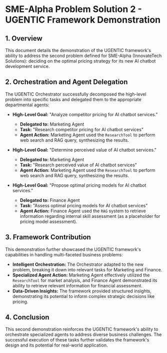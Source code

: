 # SME-Alpha Problem Solution 2 - UGENTIC Framework Demonstration

## 1. Overview

This document details the demonstration of the UGENTIC framework's ability to address the second problem defined for SME-Alpha (InnovateTech Solutions): deciding on the optimal pricing strategy for its new AI chatbot development service.

## 2. Orchestration and Agent Delegation

The UGENTIC Orchestrator successfully decomposed the high-level problem into specific tasks and delegated them to the appropriate departmental agents:

*   **High-Level Goal:** "Analyze competitor pricing for AI chatbot services."
    *   **Delegated to:** Marketing Agent
    *   **Task:** "Research competitor pricing for AI chatbot services"
    *   **Agent Action:** Marketing Agent used the `ResearchTool` to perform web search and RAG query, synthesizing the results.

*   **High-Level Goal:** "Determine perceived value of AI chatbot services."
    *   **Delegated to:** Marketing Agent
    *   **Task:** "Research perceived value of AI chatbot services"
    *   **Agent Action:** Marketing Agent used the `ResearchTool` to perform web search and RAG query, synthesizing the results.

*   **High-Level Goal:** "Propose optimal pricing models for AI chatbot services."
    *   **Delegated to:** Finance Agent
    *   **Task:** "Assess optimal pricing models for AI chatbot services"
    *   **Agent Action:** Finance Agent used the `RAG` system to retrieve information regarding internal skill assessment (as a placeholder for pricing model assessment).

## 3. Framework Contribution

This demonstration further showcased the UGENTIC framework's capabilities in handling multi-faceted business problems:

*   **Intelligent Orchestration:** The Orchestrator adapted to the new problem, breaking it down into relevant tasks for Marketing and Finance.
*   **Specialized Agent Action:** Marketing Agent effectively utilized the `ResearchTool` for market analysis, and Finance Agent demonstrated its ability to retrieve relevant information for financial assessment.
*   **Data-Driven Insights:** The framework provided structured insights, demonstrating its potential to inform complex strategic decisions like pricing.

## 4. Conclusion

This second demonstration reinforces the UGENTIC framework's ability to orchestrate specialized agents to address diverse business challenges. The successful execution of these tasks further validates the framework's design and its potential for real-world application.
